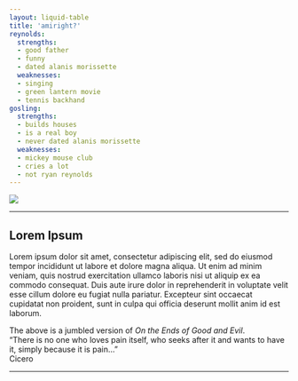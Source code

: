 ```yaml
---
layout: liquid-table
title: 'amiright?'
reynolds:
  strengths:
  - good father
  - funny
  - dated alanis morissette
  weaknesses: 
  - singing
  - green lantern movie
  - tennis backhand 
gosling:
  strengths: 
  - builds houses
  - is a real boy
  - never dated alanis morissette
  weaknesses: 
  - mickey mouse club
  - cries a lot
  - not ryan reynolds
---
```





![](https://avidsoccer.github.io/beautiful-jekyll-asu/assets/img/ryan-v-ryan.jpg)  

<hr>

## Lorem Ipsum

Lorem ipsum dolor sit amet, consectetur adipiscing elit, sed do eiusmod tempor incididunt ut labore et dolore magna aliqua. Ut enim ad minim veniam, quis nostrud exercitation ullamco laboris nisi ut aliquip ex ea commodo consequat. Duis aute irure dolor in reprehenderit in voluptate velit esse cillum dolore eu fugiat nulla pariatur. Excepteur sint occaecat cupidatat non proident, sunt in culpa qui officia deserunt mollit anim id est laborum.

The above is a jumbled version of <em>On the Ends of Good and Evil</em>. </br>
“There is no one who loves pain itself, who seeks after it and wants to have it, simply because it is pain…”</br> 
<bold>Cicero</bold>

<a href="https://github.com/DS4PS/barebones-jekyll/blob/master/_layouts/liquid-table.html" target = "_blank"> 

<hr>